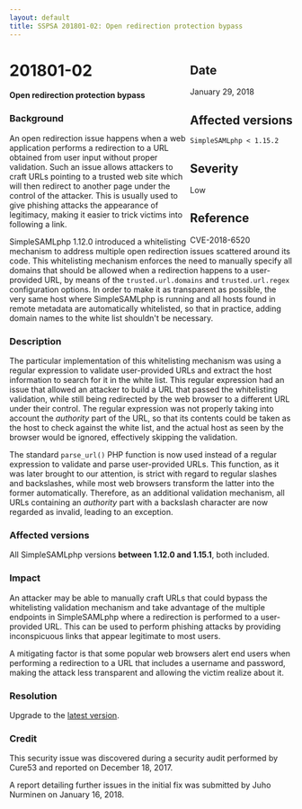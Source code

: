 ```yaml
---
layout: default
title: SSPSA 201801-02: Open redirection protection bypass
---
```


<aside><div class="sidebar-warning" style="float: right;">
<h2>Date</h2>
January 29, 2018
<h2>Affected versions</h2>
<code>SimpleSAMLphp < 1.15.2</code>
<h2>Severity</h2>
Low
<h2>Reference</h2>
CVE-2018-6520
</div></aside>

# 201801-02

**Open redirection protection bypass**

### Background

An open redirection issue happens when a web application performs a redirection to a URL obtained from user input
without proper validation. Such an issue allows attackers to craft URLs pointing to a trusted web site which will then
redirect to another page under the control of the attacker. This is usually used to give phishing attacks the
appearance of legitimacy, making it easier to trick victims into following a link.

SimpleSAMLphp 1.12.0 introduced a whitelisting mechanism to address multiple open redirection issues scattered around
its code. This whitelisting mechanism enforces the need to manually specify all domains that should be allowed when a
redirection happens to a user-provided URL, by means of the `trusted.url.domains` and `trusted.url.regex` configuration
options. In order to make it as transparent as possible, the very same host where SimpleSAMLphp is running and all hosts
found in remote metadata are automatically whitelisted, so that in practice, adding domain names to the white list
shouldn't be necessary.

### Description

The particular implementation of this whitelisting mechanism was using a regular expression to validate user-provided
URLs and extract the host information to search for it in the white list. This regular expression had an issue that
allowed an attacker to build a URL that passed the whitelisting validation, while still being redirected by the web
browser to a different URL under their control. The regular expression was not properly taking into account the
_authority_ part of the URL, so that its contents could be taken as the host to check against the white list, and the
actual host as seen by the browser would be ignored, effectively skipping the validation.

The standard `parse_url()` PHP function is now used instead of a regular expression to validate and parse user-provided
URLs. This function, as it was later brought to our attention, is strict with regard to regular slashes and backslashes,
while most web browsers transform the latter into the former automatically. Therefore, as an additional validation
mechanism, all URLs containing an _authority_ part with a backslash character are now regarded as invalid, leading to an
exception.

### Affected versions

All SimpleSAMLphp versions **between 1.12.0 and 1.15.1**, both included.

### Impact

An attacker may be able to manually craft URLs that could bypass the whitelisting validation mechanism and take
advantage of the multiple endpoints in SimpleSAMLphp where a redirection is performed to a user-provided URL. This can
be used to perform phishing attacks by providing inconspicuous links that appear legitimate to most users.

A mitigating factor is that some popular web browsers alert end users when performing a redirection to a URL
that includes a username and password, making the attack less transparent and allowing the victim realize about it.

### Resolution

Upgrade to the [latest version](/download).

### Credit

This security issue was discovered during a security audit performed by Cure53 and reported on December 18, 2017.

A report detailing further issues in the initial fix was submitted by Juho Nurminen on January 16, 2018.
